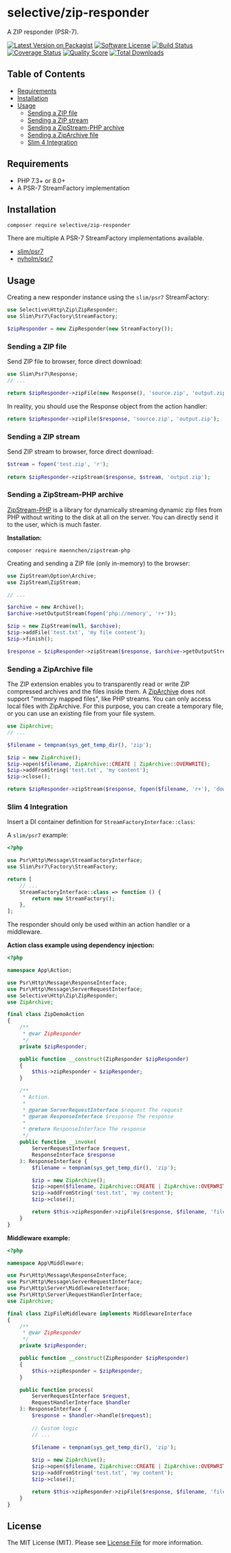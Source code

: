# selective/zip-responder

A ZIP responder (PSR-7).

[![Latest Version on Packagist](https://img.shields.io/github/release/selective-php/zip-responder.svg)](https://packagist.org/packages/selective/zip-responder)
[![Software License](https://img.shields.io/badge/license-MIT-brightgreen.svg)](LICENSE)
[![Build Status](https://github.com/selective-php/zip-responder/workflows/build/badge.svg)](https://github.com/selective-php/zip-responder/actions)
[![Coverage Status](https://img.shields.io/scrutinizer/coverage/g/selective-php/zip-responder.svg)](https://scrutinizer-ci.com/g/selective-php/zip-responder/code-structure)
[![Quality Score](https://img.shields.io/scrutinizer/quality/g/selective-php/zip-responder.svg)](https://scrutinizer-ci.com/g/selective-php/zip-responder/?branch=master)
[![Total Downloads](https://img.shields.io/packagist/dt/selective/zip-responder.svg)](https://packagist.org/packages/selective/zip-responder/stats)

## Table of Contents

* [Requirements](#requirements)
* [Installation](#installation)
* [Usage](#usage)
  * [Sending a ZIP file](#sending-a-zip-file)
  * [Sending a ZIP stream](#sending-a-zip-stream)
  * [Sending a ZipStream-PHP archive](#sending-a-zipstream-php-archive)
  * [Sending a ZipArchive file](#sending-a-ziparchive-file)  
  * [Slim 4 Integration](#slim-4-integration)
    
## Requirements

* PHP 7.3+ or 8.0+
* A PSR-7 StreamFactory implementation

## Installation

```
composer require selective/zip-responder
```

There are multiple A PSR-7 StreamFactory implementations available.

* [slim/psr7](https://github.com/slimphp/Slim-Psr7)
* [nyholm/psr7](https://github.com/Nyholm/psr7)

## Usage

Creating a new responder instance using the `slim/psr7` StreamFactory:

```php
use Selective\Http\Zip\ZipResponder;
use Slim\Psr7\Factory\StreamFactory;

$zipResponder = new ZipResponder(new StreamFactory());
```

### Sending a ZIP file

Send ZIP file to browser, force direct download:

```php
use Slim\Psr7\Response;
// ...

return $zipResponder->zipFile(new Response(), 'source.zip', 'output.zip');
```

In reality, you should use the Response object from the action handler:

```php
return $zipResponder->zipFile($response, 'source.zip', 'output.zip');
```

### Sending a ZIP stream

Send ZIP stream to browser, force direct download:

```php
$stream = fopen('test.zip', 'r');
 
return $zipResponder->zipStream($response, $stream, 'output.zip');
```

### Sending a ZipStream-PHP archive

[ZipStream-PHP](https://github.com/maennchen/ZipStream-PHP) is a library for 
dynamically streaming dynamic zip files from PHP without writing to the disk at 
all on the server. You can directly send it to the user, which is much faster.

**Installation:**

```
composer require maennchen/zipstream-php
```

Creating and sending a ZIP file (only in-memory) to the browser:

```php
use ZipStream\Option\Archive;
use ZipStream\ZipStream;

// ...

$archive = new Archive();
$archive->setOutputStream(fopen('php://memory', 'r+'));

$zip = new ZipStream(null, $archive);
$zip->addFile('test.txt', 'my file content');
$zip->finish();

$response = $zipResponder->zipStream($response, $archive->getOutputStream(), 'download.zip');
```

### Sending a ZipArchive file

The ZIP extension enables you to transparently read or write ZIP compressed 
archives and the files inside them.
A [ZipArchive](https://www.php.net/manual/en/class.ziparchive.php) does not support 
"memory mapped files", like PHP streams. You can only access local files with ZipArchive.
For this purpose, you can create a temporary file, or you can use an existing file from your file system.

```php
use ZipArchive;
// ...

$filename = tempnam(sys_get_temp_dir(), 'zip');

$zip = new ZipArchive();
$zip->open($filename, ZipArchive::CREATE | ZipArchive::OVERWRITE);
$zip->addFromString('test.txt', 'my content');
$zip->close();

return $zipResponder->zipStream($response, fopen($filename, 'r+'), 'download.zip');
```

### Slim 4 Integration

Insert a DI container definition for `StreamFactoryInterface::class`:

A `slim/psr7` example:

```php
<?php

use Psr\Http\Message\StreamFactoryInterface;
use Slim\Psr7\Factory\StreamFactory;

return [
    // ...
    StreamFactoryInterface::class => function () {
        return new StreamFactory();
    },
];
```

The responder should only be used within an action handler or a middleware.

**Action class example using dependency injection:**

```php
<?php

namespace App\Action;

use Psr\Http\Message\ResponseInterface;
use Psr\Http\Message\ServerRequestInterface;
use Selective\Http\Zip\ZipResponder;
use ZipArchive;

final class ZipDemoAction
{
    /**
     * @var ZipResponder
     */
    private $zipResponder;

    public function __construct(ZipResponder $zipResponder)
    {
        $this->zipResponder = $zipResponder;
    }

    /**
     * Action.
     *
     * @param ServerRequestInterface $request The request
     * @param ResponseInterface $response The response
     *
     * @return ResponseInterface The response
     */
    public function __invoke(
        ServerRequestInterface $request, 
        ResponseInterface $response
    ): ResponseInterface {
        $filename = tempnam(sys_get_temp_dir(), 'zip');

        $zip = new ZipArchive();
        $zip->open($filename, ZipArchive::CREATE | ZipArchive::OVERWRITE);
        $zip->addFromString('test.txt', 'my content');
        $zip->close();

        return $this->zipResponder->zipFile($response, $filename, 'filename.zip');
    }
}
```

**Middleware example:**

```php
<?php

namespace App\Middleware;

use Psr\Http\Message\ResponseInterface;
use Psr\Http\Message\ServerRequestInterface;
use Psr\Http\Server\MiddlewareInterface;
use Psr\Http\Server\RequestHandlerInterface;
use ZipArchive;

final class ZipFileMiddleware implements MiddlewareInterface
{
    /**
     * @var ZipResponder
     */
    private $zipResponder;

    public function __construct(ZipResponder $zipResponder)
    {
        $this->zipResponder = $zipResponder;
    }

    public function process(
        ServerRequestInterface $request, 
        RequestHandlerInterface $handler
    ): ResponseInterface {
        $response = $handler->handle($request);
        
        // Custom logic
        // ...
        
        $filename = tempnam(sys_get_temp_dir(), 'zip');

        $zip = new ZipArchive();
        $zip->open($filename, ZipArchive::CREATE | ZipArchive::OVERWRITE);
        $zip->addFromString('test.txt', 'my content');
        $zip->close();

        return $this->zipResponder->zipFile($response, $filename, 'filename.zip');
    }
}
```

## License

The MIT License (MIT). Please see [License File](LICENSE) for more information.
